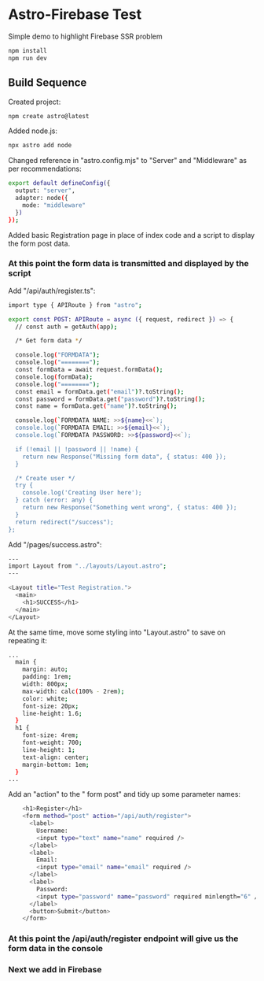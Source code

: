 # Astro-Firebase Test

Simple demo to highlight Firebase SSR problem

```sh
npm install
npm run dev
```

## Build Sequence

Created project:
```sh
npm create astro@latest
```
Added node.js:
```sh
npx astro add node
```

Changed reference in "astro.config.mjs" to "Server" and "Middleware" as per recommendations:
```sh
export default defineConfig({
  output: "server",
  adapter: node({
    mode: "middleware"
  })
});
```

Added basic Registration page in place of index code and a script to display the form post data.

### At this point the form data is transmitted and displayed by the script

Add "/api/auth/register.ts":
```sh
import type { APIRoute } from "astro";

export const POST: APIRoute = async ({ request, redirect }) => {
  // const auth = getAuth(app);

  /* Get form data */

  console.log("FORMDATA");
  console.log("========");
  const formData = await request.formData();
  console.log(formData);
  console.log("========");
  const email = formData.get("email")?.toString();
  const password = formData.get("password")?.toString();
  const name = formData.get("name")?.toString();

  console.log(`FORMDATA NAME: >>${name}<<`);
  console.log(`FORMDATA EMAIL: >>${email}<<`);
  console.log(`FORMDATA PASSWORD: >>${password}<<`);

  if (!email || !password || !name) {
    return new Response("Missing form data", { status: 400 });
  }

  /* Create user */
  try {
    console.log('Creating User here');
  } catch (error: any) {
    return new Response("Something went wrong", { status: 400 });
  }
  return redirect("/success");
};
```

Add "/pages/success.astro":
```sh
---
import Layout from "../layouts/Layout.astro";
---

<Layout title="Test Registration.">
  <main>
    <h1>SUCCESS</h1>
  </main>
</Layout>
```

At the same time, move some styling into "Layout.astro" to save on repeating it:
```sh
...
  main {
    margin: auto;
    padding: 1rem;
    width: 800px;
    max-width: calc(100% - 2rem);
    color: white;
    font-size: 20px;
    line-height: 1.6;
  }
  h1 {
    font-size: 4rem;
    font-weight: 700;
    line-height: 1;
    text-align: center;
    margin-bottom: 1em;
  }
...
```

Add an "action" to the " form post" and tidy up some parameter names:
```sh
    <h1>Register</h1>
    <form method="post" action="/api/auth/register">
      <label>
        Username:
        <input type="text" name="name" required />
      </label>
      <label>
        Email:
        <input type="email" name="email" required />
      </label>
      <label>
        Password:
        <input type="password" name="password" required minlength="6" />
      </label>
      <button>Submit</button>
    </form>
```

### At this point the /api/auth/register endpoint will give us the form data in the console
### Next we add in Firebase
